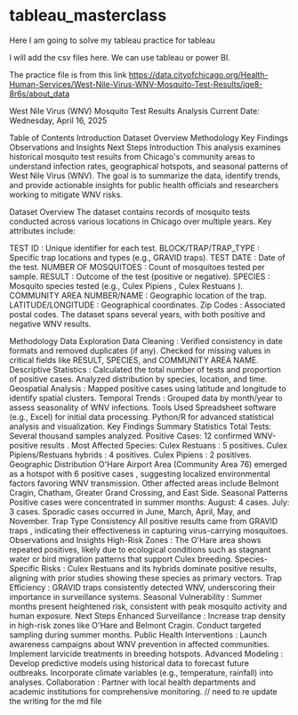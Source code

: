 # tableau_masterclass

Here I am going to solve my tableau practice for tableau

I will add the csv files here.
We can use tableau or power BI.


The practice file is from this link https://data.cityofchicago.org/Health-Human-Services/West-Nile-Virus-WNV-Mosquito-Test-Results/jqe8-8r6s/about_data

West Nile Virus (WNV) Mosquito Test Results Analysis
Current Date: Wednesday, April 16, 2025

Table of Contents
Introduction
Dataset Overview
Methodology
Key Findings
Observations and Insights
Next Steps
Introduction
This analysis examines historical mosquito test results from Chicago's community areas to understand infection rates, geographical hotspots, and seasonal patterns of West Nile Virus (WNV). The goal is to summarize the data, identify trends, and provide actionable insights for public health officials and researchers working to mitigate WNV risks.

Dataset Overview
The dataset contains records of mosquito tests conducted across various locations in Chicago over multiple years. Key attributes include:

TEST ID : Unique identifier for each test.
BLOCK/TRAP/TRAP_TYPE : Specific trap locations and types (e.g., GRAVID traps).
TEST DATE : Date of the test.
NUMBER OF MOSQUITOES : Count of mosquitoes tested per sample.
RESULT : Outcome of the test (positive or negative).
SPECIES : Mosquito species tested (e.g., Culex Pipiens , Culex Restuans ).
COMMUNITY AREA NUMBER/NAME : Geographic location of the trap.
LATITUDE/LONGITUDE : Geographical coordinates.
Zip Codes : Associated postal codes.
The dataset spans several years, with both positive and negative WNV results.

Methodology
Data Exploration
Data Cleaning :
Verified consistency in date formats and removed duplicates (if any).
Checked for missing values in critical fields like RESULT, SPECIES, and COMMUNITY AREA NAME.
Descriptive Statistics :
Calculated the total number of tests and proportion of positive cases.
Analyzed distribution by species, location, and time.
Geospatial Analysis :
Mapped positive cases using latitude and longitude to identify spatial clusters.
Temporal Trends :
Grouped data by month/year to assess seasonality of WNV infections.
Tools Used
Spreadsheet software (e.g., Excel) for initial data processing.
Python/R for advanced statistical analysis and visualization.
Key Findings
Summary Statistics
Total Tests: Several thousand samples analyzed.
Positive Cases: 12 confirmed WNV-positive results .
Most Affected Species:
Culex Restuans : 5 positives.
Culex Pipiens/Restuans hybrids : 4 positives.
Culex Pipiens : 2 positives.
Geographic Distribution
O'Hare Airport Area (Community Area 76) emerged as a hotspot with 6 positive cases , suggesting localized environmental factors favoring WNV transmission.
Other affected areas include Belmont Cragin, Chatham, Greater Grand Crossing, and East Side.
Seasonal Patterns
Positive cases were concentrated in summer months:
August: 4 cases.
July: 3 cases.
Sporadic cases occurred in June, March, April, May, and November.
Trap Type Consistency
All positive results came from GRAVID traps , indicating their effectiveness in capturing virus-carrying mosquitoes.
Observations and Insights
High-Risk Zones :
The O'Hare area shows repeated positives, likely due to ecological conditions such as stagnant water or bird migration patterns that support Culex breeding.
Species-Specific Risks :
Culex Restuans and its hybrids dominate positive results, aligning with prior studies showing these species as primary vectors.
Trap Efficiency :
GRAVID traps consistently detected WNV, underscoring their importance in surveillance systems.
Seasonal Vulnerability :
Summer months present heightened risk, consistent with peak mosquito activity and human exposure.
Next Steps
Enhanced Surveillance :
Increase trap density in high-risk zones like O'Hare and Belmont Cragin.
Conduct targeted sampling during summer months.
Public Health Interventions :
Launch awareness campaigns about WNV prevention in affected communities.
Implement larvicide treatments in breeding hotspots.
Advanced Modeling :
Develop predictive models using historical data to forecast future outbreaks.
Incorporate climate variables (e.g., temperature, rainfall) into analyses.
Collaboration :
Partner with local health departments and academic institutions for comprehensive monitoring.
// need to re update the writing for the md file

